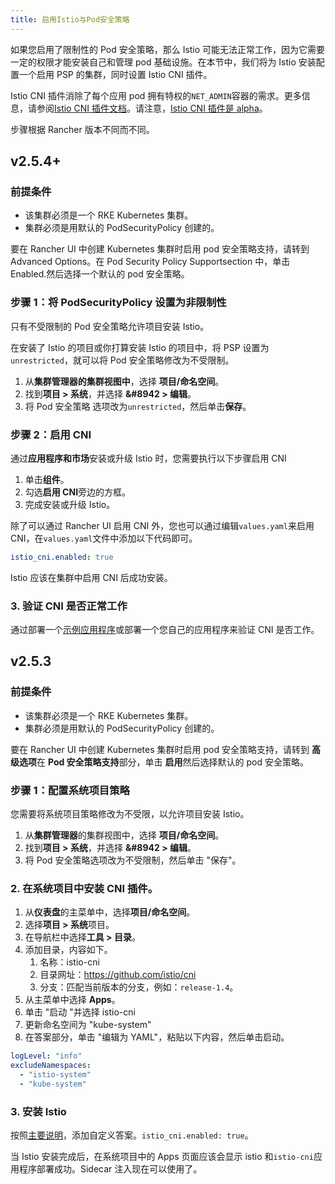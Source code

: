 ```yaml
---
title: 启用Istio与Pod安全策略
---
```


如果您启用了限制性的 Pod 安全策略，那么 Istio 可能无法正常工作，因为它需要一定的权限才能安装自己和管理 pod 基础设施。在本节中，我们将为 Istio 安装配置一个启用 PSP 的集群，同时设置 Istio CNI 插件。

Istio CNI 插件消除了每个应用 pod 拥有特权的`NET_ADMIN`容器的需求。更多信息，请参阅[Istio CNI 插件文档](https://istio.io/docs/setup/additional-setup/cni)。请注意，[Istio CNI 插件是 alpha](https://istio.io/about/feature-stages/)。

步骤根据 Rancher 版本不同而不同。

## v2.5.4+

### 前提条件

- 该集群必须是一个 RKE Kubernetes 集群。
- 集群必须是用默认的 PodSecurityPolicy 创建的。

要在 Rancher UI 中创建 Kubernetes 集群时启用 pod 安全策略支持，请转到 Advanced Options。在 Pod Security Policy Supportsection 中，单击 Enabled.然后选择一个默认的 pod 安全策略。

### 步骤 1：将 PodSecurityPolicy 设置为非限制性

只有不受限制的 Pod 安全策略允许项目安装 Istio。

在安装了 Istio 的项目或你打算安装 Istio 的项目中，将 PSP 设置为`unrestricted`，就可以将 Pod 安全策略修改为不受限制。

1. 从**集群管理器的集群视图中**，选择 **项目/命名空间**。
1. 找到**项目 > 系统**，并选择 **&#8942 > 编辑**。
1. 将 Pod 安全策略 选项改为`unrestricted`，然后单击**保存**。

### 步骤 2：启用 CNI

通过**应用程序和市场**安装或升级 Istio 时，您需要执行以下步骤启用 CNI

1. 单击**组件**。
2. 勾选**启用 CNI**旁边的方框。
3. 完成安装或升级 Istio。

除了可以通过 Rancher UI 启用 CNI 外，您也可以通过编辑`values.yaml`来启用 CNI，在`values.yaml`文件中添加以下代码即可。

```yaml
istio_cni.enabled: true
```

Istio 应该在集群中启用 CNI 后成功安装。

### 3. 验证 CNI 是否正常工作

通过部署一个[示例应用程序](https://istio.io/latest/docs/examples/bookinfo/)或部署一个您自己的应用程序来验证 CNI 是否工作。

## v2.5.3

### 前提条件

- 该集群必须是一个 RKE Kubernetes 集群。
- 集群必须是用默认的 PodSecurityPolicy 创建的。

要在 Rancher UI 中创建 Kubernetes 集群时启用 pod 安全策略支持，请转到 **高级选项**在 **Pod 安全策略支持**部分，单击 **启用**然后选择默认的 pod 安全策略。

### 步骤 1：配置系统项目策略

您需要将系统项目策略修改为不受限，以允许项目安装 Istio。

1. 从**集群管理器**的集群视图中，选择 **项目/命名空间**。
1. 找到**项目 > 系统**，并选择 **&#8942 > 编辑**。
1. 将 Pod 安全策略选项改为不受限制，然后单击 "保存"。

### 2. 在系统项目中安装 CNI 插件。

1. 从**仪表盘**的主菜单中，选择**项目/命名空间**。
1. 选择**项目 > 系统**项目。
1. 在导航栏中选择**工具 > 目录**。
1. 添加目录，内容如下。
   1. 名称：istio-cni
   1. 目录网址：https://github.com/istio/cni
   1. 分支：匹配当前版本的分支，例如：`release-1.4`。
1. 从主菜单中选择 **Apps**。
1. 单击 "启动 "并选择 istio-cni
1. 更新命名空间为 "kube-system"
1. 在答案部分，单击 "编辑为 YAML"，粘贴以下内容，然后单击启动。

```yaml
logLevel: "info"
excludeNamespaces:
  - "istio-system"
  - "kube-system"
```

### 3. 安装 Istio

按照[主要说明](/docs/rancher2.5/cluster-admin/tools/istio/setup/enable-istio-in-cluster/)，添加自定义答案。`istio_cni.enabled: true`。

当 Istio 安装完成后，在系统项目中的 Apps 页面应该会显示 istio 和`istio-cni`应用程序部署成功。Sidecar 注入现在可以使用了。
